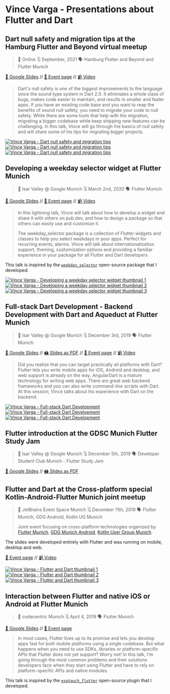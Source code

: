 # Vince Varga - Presentations about Flutter and Dart

## Dart null safety and migration tips at the Hamburg Flutter and Beyond virtual meetup

> 📍 Online 🗓 September, 2021 🗣 Hamburg Flutter and Beyond and Flutter Munich

[🔖  Google Slides](https://docs.google.com/presentation/d/1HghBFDrM9qQQvYQE0rur9LYga5Kn2oDmNhDKCUqTKrg/edit?usp=sharing) // [🎤  Event page](https://www.meetup.com/Hamburg-Flutter-and-Beyond/events/279297396/) // [📹  Video](https://youtu.be/rjmGjBpOyDw?t=4883)

> Dart's null safety is one of the biggest improvements to the language since the sound type system in Dart 2.0. It eliminates a whole class of bugs, makes code easier to maintain, and results in smaller and faster apps. If you have an existing code base and you want to reap the benefits of sound null safety, you need to migrate your code to null safety. While there are some tools that help with the migration, migrating a bigger codebase while keep shipping new features can be challenging. In this talk, Vince will go through the basics of null safety and will share some of his tips for migrating bigger projects.

[![Vince Varga - Dart null safety and migration tips](https://img.youtube.com/vi/rjmGjBpOyDw/1.jpg)![Vince Varga - Dart null safety and migration tips](https://img.youtube.com/vi/rjmGjBpOyDw/2.jpg)![Vince Varga - Dart null safety and migration tips](https://img.youtube.com/vi/rjmGjBpOyDw/3.jpg)](https://www.youtube.com/watch?v=rjmGjBpOyDw)

## Developing a weekday selector widget at Flutter Munich

> 📍 Isar Valley @ Google Munich 🗓 March 2nd, 2020 🗣 Flutter Munich

[🔖  Google Slides](https://docs.google.com/presentation/d/1A5uJXmFGgDsagU4JS7f6Ug18pXmGQRS72XKmLKrhKbQ/edit?usp=sharing) // [🎤  Event page](https://www.meetup.com/Flutter-Munich/events/265680691/) // [📹  Video](https://www.youtube.com/watch?v=F7EiRb5PT2U)

> In this lightning talk, Vince will talk about how to develop a widget and share it with others on pub.dev, and how to design a package so that others can easily use and customize it.
>
> The weekday_selector package is a collection of Flutter widgets and classes to help you select weekdays in your apps. Perfect for recurring events, alarms. Vince will talk about internationalization support, theming, customization options and providing a familiar experience in your package for all Flutter and Dart developers

This talk is inspired by the [`weekday_selector`](https://pub.dev/packages/weekday_selector) open-source package that I developed.

[![Vince Varga - Developing a weekday selector widget thumbnail 1](https://img.youtube.com/vi/F7EiRb5PT2U/1.jpg)![Vince Varga - Developing a weekday selector widget thumbnail 2](https://img.youtube.com/vi/F7EiRb5PT2U/2.jpg)![Vince Varga - Developing a weekday selector widget thumbnail 3](https://img.youtube.com/vi/F7EiRb5PT2U/3.jpg)](https://www.youtube.com/watch?v=F7EiRb5PT2U)

## Full-stack Dart Development - Backend Development with Dart and Aqueduct at Flutter Munich

> 📍 Isar Valley @ Google Munich 🗓 December 3rd, 2019 🗣 Flutter Munich

[🔖  Google Slides](https://docs.google.com/presentation/d/1BT6HCaj0vln2LJNG10lwnPt0sj5__EYpEZSfOj9u5tQ/edit?usp=sharing) // [🖨  Slides as PDF](./2019-12-03/Fullstack_Dart_-_Backend.pdf) // [🎤  Event page](https://www.meetup.com/Flutter-Munich/events/264007243/) // [📹  Video](https://www.youtube.com/watch?v=dSj3_u0xMaI)

> Did you realize that you can target practically all platforms with Dart? Flutter lets you write mobile apps for iOS, Android and desktop, and web support is already on the way. AngularDart is a mature technology for writing web apps. There are great web backend frameworks and you can also write command-line scripts with Dart.
> At this session, Vince talks about his experience with Dart on the backend.

[![Vince Varga - Full-stack Dart Development](https://img.youtube.com/vi/dSj3_u0xMaI/1.jpg)![Vince Varga - Full-stack Dart Development](https://img.youtube.com/vi/dSj3_u0xMaI/2.jpg)![Vince Varga - Full-stack Dart Development](https://img.youtube.com/vi/dSj3_u0xMaI/3.jpg)](https://www.youtube.com/watch?v=dSj3_u0xMaI)

## Flutter introduction at the GDSC Munich Flutter Study Jam

> 📍 Isar Valley @ Google Munich 🗓 December 5th, 2019 🗣 Developer Student Club Munich - Flutter Study Jam

[🔖  Google Slides](https://docs.google.com/presentation/d/1SiKFU392XXc94ce4xtCyX3F_T-i_jjaTWLV2kJCaCko/edit?usp=sharing) // [🖨  Slides as PDF](./2019-12-05/FlutterDSC.pdf)

## Flutter and Dart at the Cross-platform special Kotlin-Android-Flutter Munich joint meetup

> 📍 JetBrains Event Space Munich 🗓 December 11th, 2019 🗣 Flutter Munich, GDG Android, Kotlin UG Munich
>
> Joint event focusing on cross-platform technologies organized by [Flutter Munich](https://www.meetup.com/Flutter-Munich), [GDG Munich Android](https://www.meetup.com/GDG-Munich-Android/events/265929157/), [Kotlin User Group Munich](https://www.meetup.com/Kotlin-User-Group-Munich/events/265932284).

The slides were developed entirely with Flutter and was running on mobile, desktop and web.

[🎤  Event page](https://www.meetup.com/Flutter-Munich/events/265931319/) // [📹  Video](https://www.youtube.com/watch?v=diunwwXgMK4&t=218)

[![Vince Varga - Flutter and Dart thumbnail 1](https://img.youtube.com/vi/diunwwXgMK4/1.jpg)![Vince Varga - Flutter and Dart thumbnail 2](https://img.youtube.com/vi/diunwwXgMK4/2.jpg)![Vince Varga - Flutter and Dart thumbnail 3](https://img.youtube.com/vi/diunwwXgMK4/3.jpg)](https://www.youtube.com/watch?v=diunwwXgMK4&t=218)

## Interaction between Flutter and native iOS or Android at Flutter Munich

> 📍 codecentric Munich 🗓 April 4, 2019 🗣 Flutter Munich

[🔖  Google Slides](https://docs.google.com/presentation/d/1fp5MWeRnDlGL7oj-575eG3PfaDsc7CepU3xeCfBv1Nw/edit?usp=sharing) // [🎤  Event page](https://www.meetup.com/Flutter-Munich/events/258629827/)

> In most cases, Flutter lives up to its promise and lets you develop apps fast for both mobile platforms using a single codebase. But what happens when you need to use SDKs, libraries or platform-specific APIs that Flutter does not yet support? Worry not! In this talk, I'm going through the most common problems and their solutions developers face when they start using Flutter and have to rely on platform-specific APIs and native modules.

This talk is inspired by the [`esptouch_flutter`](https://pub.dev/packages/esptouch_flutter) open-source plugin that I developed.
